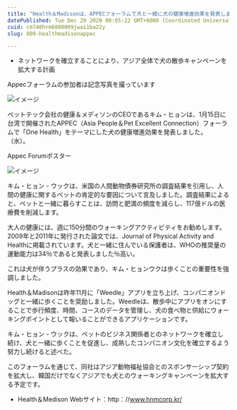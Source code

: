 ```yaml
---
title: "Health＆Madisonは、APPECフォーラムで犬と一緒に犬の健康増進効果を発表します"
datePublished: Tue Dec 29 2020 00:05:22 GMT+0000 (Coordinated Universal Time)
cuid: cm740hrm6000009jwai1ba22y
slug: 809-healthmadisonappec

---
```



- ネットワークを確立することにより、アジア全体で犬の散歩キャンペーンを拡大する計画

Appecフォーラムの参加者は記念写真を撮っています

![イメージ](https://cdn.hashnode.com/res/hashnode/image/upload/v1739491775879/52cd4af3-95e9-4b5e-b07c-5fec71325772.jpeg)

ペットテック会社の健康＆メディソンのCEOであるキム・ヒョンは、1月15日に台湾で開催されたAPPEC（Asia People＆Pet Excellent Connection）フォーラムで「One Health」をテーマにした犬の健康増進効果を発表しました。 （水）。

Appec Forumポスター

![イメージ](https://cdn.hashnode.com/res/hashnode/image/upload/v1739491778215/1a106fc2-c697-46d1-8ab5-9b1b0a2e95dd.jpeg)

キム・ヒョン - ウックは、米国の人間動物債券研究所の調査結果を引用し、人間の健康に関するペットの肯定的な要因について言及しました。調査結果によると、ペットと一緒に暮らすことは、訪問と肥満の頻度を減らし、117億ドルの医療費を削減します。

大人の健康には、週に150分間のウォーキングアクティビティをお勧めします。2009年と2011年に発行された論文では、Journal of Physical Activity and Healthに掲載されています。犬と一緒に住んでいる保護者は、WHOの推奨量の運動能力は34％であると発表しました％高い。

これは犬が伴うプラスの効果であり、キム・ヒョンウクは歩くことの重要性を強調しました。

Health＆Madisonは昨年11月に「Weedle」アプリを立ち上げ、コンパニオンドッグと一緒に歩くことを奨励しました。Weedleは、散歩中にアプリをオンにすることで歩行頻度、時間、コースのデータを管理し、犬の食べ物と供給にウォーキングポイントとして報いることができるアプリケーションです。

キム・ヒョン - ウックは、ペットのビジネス関係者とのネットワークを確立し続け、犬と一緒に歩くことを促進し、成熟したコンパニオン文化を確立するよう努力し続けると述べた。

このフォーラムを通じて、同社はアジア動物福祉協会とのスポンサーシップ契約を拡大し、韓国だけでなくアジアでも犬とのウォーキングキャンペーンを拡大する予定です。

- Health＆Medison Webサイト：http：//www.hnmcorp.kr/